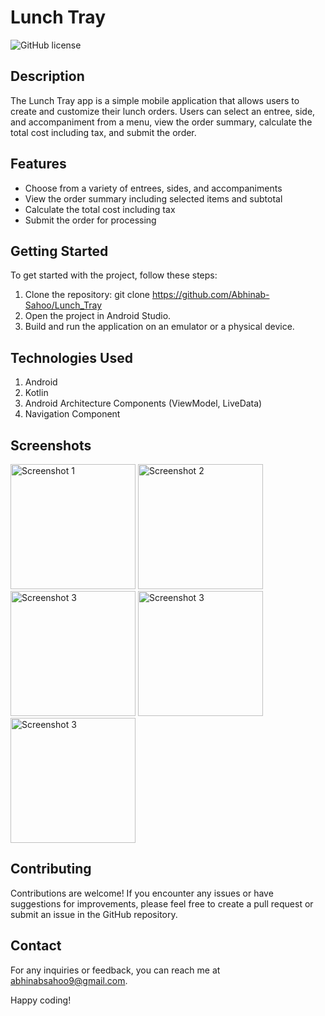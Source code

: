 Lunch Tray
==================================

![GitHub license](https://img.shields.io/badge/license-MIT-blue.svg)

## Description

The Lunch Tray app is a simple mobile application that allows users to create and customize their lunch orders. Users can select an entree, side, and accompaniment from a menu, view the order summary, calculate the total cost including tax, and submit the order.

## Features

- Choose from a variety of entrees, sides, and accompaniments
- View the order summary including selected items and subtotal
- Calculate the total cost including tax
- Submit the order for processing

## Getting Started

To get started with the project, follow these steps:

1. Clone the repository: git clone https://github.com/Abhinab-Sahoo/Lunch_Tray
2. Open the project in Android Studio.
3. Build and run the application on an emulator or a physical device.

## Technologies Used

1. Android
2. Kotlin
3. Android Architecture Components (ViewModel, LiveData)
4. Navigation Component

## Screenshots

<img src="https://github.com/Abhinab-Sahoo/Lunch_Tray/assets/102297793/594d58fd-20fe-4434-8ef0-316dadb8da1e" alt="Screenshot 1" width="200">
<img src="https://github.com/Abhinab-Sahoo/Lunch_Tray/assets/102297793/f793799a-90d2-499c-ba78-537496838a2b" alt="Screenshot 2" width="200">
<img src="https://github.com/Abhinab-Sahoo/Lunch_Tray/assets/102297793/01c1cfb2-61d1-492c-9afa-60a49347a322" alt="Screenshot 3" width="200">
<img src="https://github.com/Abhinab-Sahoo/Lunch_Tray/assets/102297793/5c12aff5-929f-4427-8330-3fa098b56646" alt="Screenshot 3" width="200">
<img src="https://github.com/Abhinab-Sahoo/Lunch_Tray/assets/102297793/c9d99171-6bde-44b4-bc09-8379ba925228" alt="Screenshot 3" width="200">


## Contributing

Contributions are welcome! If you encounter any issues or have suggestions for improvements,
please feel free to create a pull request or submit an issue in the GitHub repository.

## Contact

For any inquiries or feedback, you can reach me at [abhinabsahoo9@gmail.com](mailto:abhinabsahoo9@gmail.com).

Happy coding!
